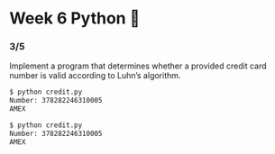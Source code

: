 # Week 6 Python 🐍
### 3/5
Implement a program that determines whether a provided credit card number is valid according to Luhn’s algorithm.
```bash
$ python credit.py
Number: 378282246310005
AMEX
```

```bash
$ python credit.py
Number: 378282246310005
AMEX
````
